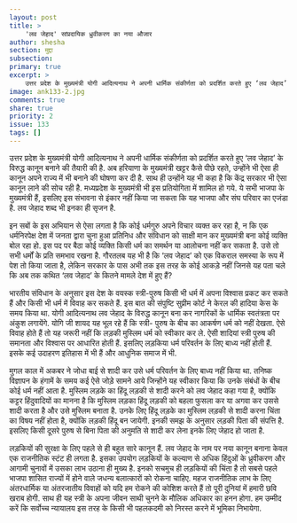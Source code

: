 ```yaml
---
layout: post
title: >
    'लव जेहाद' सांप्रदायिक ध्रुवीकरण का नया औजार
author: shesha
section: मुद्दा
subsection:
primary: true
excerpt: >
    उत्तर प्रदेश के मुख्यमंत्री योगी आदित्यनाथ ने अपनी धार्मिक संकीर्णता को प्रदर्शित करते हुए ‘लव जेहाद’ के विरुद्ध कानून बनाने की तैयारी की है. अब हरियाणा के मुख्यमंत्री खट्टर कैसे पीछे रहते, उन्होंने भी ऐसा ही कानून अपने राज्य में भी बनाने की घोषणा कर दी है.
image: ank133-2.jpg
comments: true
share: true
priority: 2
issue: 133
tags: []
---
```


उत्तर प्रदेश के मुख्यमंत्री योगी आदित्यनाथ ने अपनी धार्मिक संकीर्णता को प्रदर्शित करते हुए ‘लव जेहाद’ के विरुद्ध कानून बनाने की तैयारी की है. अब हरियाणा के मुख्यमंत्री खट्टर कैसे पीछे रहते, उन्होंने भी ऐसा ही कानून अपने राज्य में भी बनाने की घोषणा कर दी है. साथ ही उन्होंने यह भी कहा है कि केंद्र सरकार भी ऐसा कानून लाने की सोच रही है. मध्यप्रदेश के मुख्यमंत्री भी इस प्रतियोगिता में शामिल हो गये. ये सभी भाजपा के मुख्यमंत्री हैं, इसलिए इस संभावना से इंकार नहीं किया जा सकता कि यह भाजपा और संघ परिवार का एजंडा है. लव जेहाद शब्द भी इनका ही सृजन है.

इन सबों के इस अभियान से ऐसा लगता है कि कोई धर्मगुरु अपने विचार व्यक्त कर रहा है, न कि एक धर्मनिरपेक्ष देश में जनता द्वारा चुना हुआ प्रतिनिध और संविधान को साक्षी मान कर मुख्यमंत्री बना कोई व्यक्ति बोल रहा हो. इस पद पर बैठा कोई व्यक्ति किसी धर्म का समर्थन या आलोचना नहीं कर सकता है. उसे तो सभी धर्मों के प्रति समभाव रखना है. गौरतलब यह भी है कि ‘लव जेहाद’ को एक विकराल समस्या के रूप में पेश तो किया जाता है, लेकिन सरकार के पास अभी तक इस तरह के कोई आकड़े नहीं जिनसे यह पता चले कि अब तक कथित ‘लव जेहाद’ के कितने मामले देश में हुए हैं?

भारतीय संविधान के अनुसार इस देश के वयस्क स्त्री-पुरुष किसी भी धर्म में अपना विश्वास प्रकट कर सकते हैं और किसी भी धर्म में विवाह कर सकते हैं. इस बात की संपुष्टि सुप्रीम कोर्ट ने केरल की हादिया केस के समय किया था. योगी आदित्यनाथ लव जेहाद के विरुद्ध कानून बना कर नागरिकों के धार्मिक स्वतंत्रता पर अंकुश लगायेंगे. योगि जी शायद यह भूल रहे हैं कि स्त्री- पुरुष के बीच का आकर्षण धर्म को नहीं देखता. ऐसे विवाह होते हैं तो यह जरूरी नहीं कि लड़की मुस्लिम धर्म को स्वीकार कर ले. ऐसी शादियां स्त्री पुरुष की समानता और विश्वास पर आधारित होती हैं. इसलिए लड़किया धर्म परिवर्तन के लिए बाध्य नहीं होती हैं. इसके कई उदाहरण इतिहास में भी हैं और आधुनिक समाज में भी.

मुगल काल में अकबर ने जोधा बाई से शादी कर उसे धर्म परिवर्तन के लिए बाध्य नहीं किया था. तनिष्क विज्ञापन के हंगामें के समय कई ऐसे जोड़े सामने आये जिन्होंने यह स्वीकार किया कि उनके संबंधों के बीच कोई धर्म नहीं आता है. मुस्लिम लड़के का हिंदू लड़की से शादी करने को लव जेहाद कहा गया है, क्योंकि कट्टर हिंदुवादियों का मानना है कि मुस्लिम लड़का हिंदू लड़की को बहला फुसला कर या अगवा कर उससे शादी करता है और उसे मुस्लिम बनाता है. उनके लिए हिंदू लड़के का मुस्लिम लड़की से शादी करना चिंता का विषय नहीं होता है, क्योंकि लड़की हिंदू बन जायेगी. इनकी समझ के अनुसार लड़की पिता की संपत्ति है. इसलिए किसी दूसरे पुरुष से बिना पिता की अनुमति से शादी कर लेना इनके लिए जेहाद हो जाता है.

लड़कियों की सुरक्षा के लिए पहले से ही बहुत सारे कानून हैं. लव जेहाद के नाम पर नया कानून बनाना केवल एक राजनीतिक स्टंट ही लगता है. इसका उपयोग लड़कियों के कल्याण से अधिक हिंदुओं के ध्रुवीकरण और आगामी चुनावों में उसका लाभ उठाना ही मुख्य है. इनको सचमुच ही लड़कियों की चिंता है तो सबसे पहले भाजपा शासित राज्यों में होने वाले जधन्य बलात्कारों को रोकना चाहिए. महज राजनीतिक लाभ के लिए अंतरधार्मिक या अंतरजातीय विवाहों को यदि हम रोकने की कोशिश करते हैं तो पूरी दुनियां में हमारी छवि खराब होगी. साथ ही यह स्त्री के अपना जीवन साथी चुनने के मौलिक अधिकार का हनन होगा. हम उम्मीद करें कि सर्वोच्च न्यायालय इस तरह के किसी भी पहलकदमी को निरस्त करने में भूमिका निभायेगा.